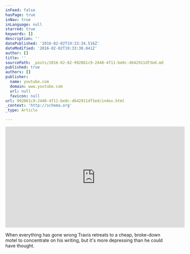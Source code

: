 ```yaml
---
inFeed: false
hasPage: true
inNav: true
inLanguage: null
starred: true
keywords: []
description: ''
datePublished: '2016-02-02T19:33:34.516Z'
dateModified: '2016-02-02T19:33:30.841Z'
author: []
title: ''
sourcePath: _posts/2016-02-02-992061c9-2440-4f11-be0c-d642911df3ed.md
published: true
authors: []
publisher:
  name: youtube.com
  domain: www.youtube.com
  url: null
  favicon: null
url: 992061c9-2440-4f11-be0c-d642911df3ed/index.html
_context: 'http://schema.org'
_type: Article

---
```

<iframe width="560" height="315" src="https://www.youtube.com/embed/ZFcazltZ5a8" frameborder="0" allowfullscreen="allowfullscreen" style=""></iframe>

When everything has gone wrong Travis retreats to a cheap, broke-down motel to concentrate on his writing,  but it's more depressing than he could have thought.